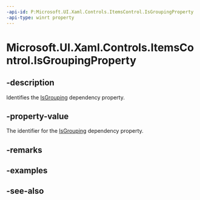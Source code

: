 ```yaml
---
-api-id: P:Microsoft.UI.Xaml.Controls.ItemsControl.IsGroupingProperty
-api-type: winrt property
---
```


<!-- Property syntax
public Windows.UI.Xaml.DependencyProperty IsGroupingProperty { get; }
-->

# Microsoft.UI.Xaml.Controls.ItemsControl.IsGroupingProperty

## -description
Identifies the [IsGrouping](itemscontrol_isgrouping.md) dependency property.

## -property-value
The identifier for the [IsGrouping](itemscontrol_isgrouping.md) dependency property.

## -remarks

## -examples

## -see-also
